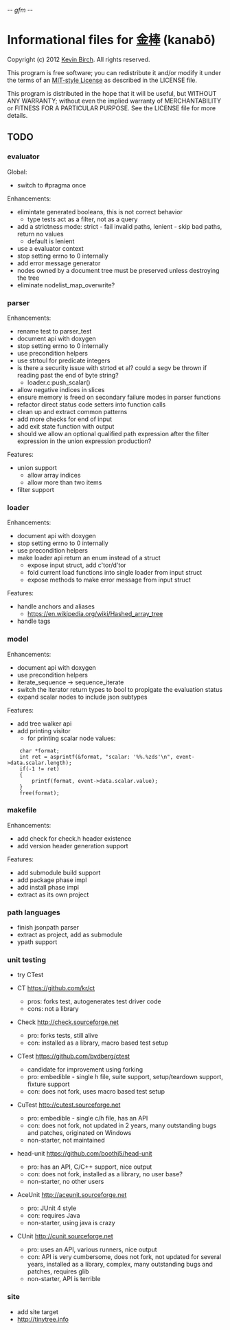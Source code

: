 -*- gfm -*-

# Informational files for [金棒][home] (kanabō)

Copyright (c) 2012 [Kevin Birch](mailto:kmb@pobox.com).  All rights reserved.

This program is free software; you can redistribute it and/or modify
it under the terms of an [MIT-style License][license] as described in
the LICENSE file.

This program is distributed in the hope that it will be useful,
but WITHOUT ANY WARRANTY; without even the implied warranty of
MERCHANTABILITY or FITNESS FOR A PARTICULAR PURPOSE.  See the
LICENSE file for more details.

## TODO

### evaluator

Global:

* switch to #pragma once

Enhancements:

* elimintate generated booleans, this is not correct behavior
  * type tests act as a filter, not as a query
* add a strictness mode: strict - fail invalid paths, lenient - skip bad paths, return no values
  * default is lenient
* use a evaluator context
* stop setting errno to 0 internally
* add error message generator
* nodes owned by a document tree must be preserved unless destroying the tree
* eliminate nodelist\_map\_overwrite?

### parser

Enhancements:

* rename test to parser_test
* document api with doxygen
* stop setting errno to 0 internally
* use precondition helpers
* use strtoul for predicate integers
* is there a security issue with strtod et al?  could a segv be thrown if reading past the end of byte string?
  * loader.c:push_scalar()
* allow negative indices in slices
* ensure memory is freed on secondary failure modes in parser functions
* refactor direct status code setters into function calls
* clean up and extract common patterns
* add more checks for end of input
* add exit state function with output
* should we allow an optional qualified path expression after the filter expression in the union expression production?

Features:

* union support
  * allow array indices
  * allow more than two items
* filter support

### loader

Enhancements:

* document api with doxygen
* stop setting errno to 0 internally
* use precondition helpers
* make loader api return an enum instead of a struct
  * expose input struct, add c'tor/d'tor
  * fold current load functions into single loader from input struct
  * expose methods to make error message from input struct

Features:

* handle anchors and aliases
  * https://en.wikipedia.org/wiki/Hashed_array_tree
* handle tags

### model

Enhancements:

* document api with doxygen
* use precondition helpers
* iterate\_sequence -> sequence\_iterate
* switch the iterator return types to bool to propigate the evaluation status
* expand scalar nodes to include json subtypes

Features:

* add tree walker api
* add printing visitor
  * for printing scalar node values:
```
    char *format;
    int ret = asprintf(&format, "scalar: '%%.%zds'\n", event->data.scalar.length);
    if(-1 != ret)
    {
        printf(format, event->data.scalar.value);
    }
    free(format);
```

### makefile

Enhancements:

* add check for check.h header existence
* add version header generation support

Features:

* add submodule build support
* add package phase impl
* add install phase impl
* extract as its own project

### path languages

* finish jsonpath parser
* extract as project, add as submodule
* ypath support

### unit testing

* try CTest

* CT https://github.com/kr/ct
  * pros: forks test, autogenerates test driver code
  * cons: not a library
* Check http://check.sourceforge.net
  * pro: forks tests, still alive
  * con: installed as a library, macro based test setup
* CTest https://github.com/bvdberg/ctest
  * candidate for improvement using forking
  * pro: embedible - single h file, suite support, setup/teardown support, fixture support
  * con: does not fork, uses macro based test setup
* CuTest http://cutest.sourceforge.net
  * pro: embedible - single c/h file, has an API
  * con: does not fork, not updated in 2 years, many outstanding bugs and patches, originated on Windows
  * non-starter, not maintained
* head-unit https://github.com/boothj5/head-unit
  * pro: has an API, C/C++ support, nice output
  * con: does not fork, installed as a library, no user base?
  * non-starter, no other users
* AceUnit http://aceunit.sourceforge.net
  * pro: JUnit 4 style
  * con: requires Java
  * non-starter, using java is crazy
* CUnit http://cunit.sourceforge.net
  * pro: uses an API, various runners, nice output
  * con: API is very cumbersome, does not fork, not updated for several years, installed as a library, complex, many outstanding bugs and patches, requires glib
  * non-starter, API is terrible

### site

* add site target
* http://tinytree.info

[home]: https://github.com/kevinbirch/kanabo "project home"
[license]: http://www.opensource.org/licenses/ncsa
